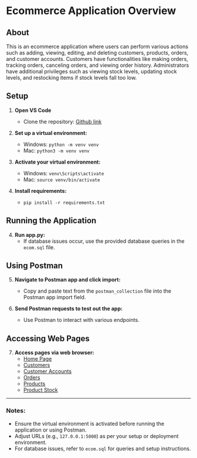 # Ecommerce Application Overview

## About

This is an ecommerce application where users can perform various actions such as adding, viewing, editing, and deleting customers, products, orders, and customer accounts. Customers have functionalities like making orders, tracking orders, canceling orders, and viewing order history. Administrators have additional privileges such as viewing stock levels, updating stock levels, and restocking items if stock levels fall too low.

## Setup

1. **Open VS Code**
   - Clone the repository: [Github link](https://github.com/chavezmatthew/week6-weekend-hw.git)
2. **Set up a virtual environment:**
   - Windows: `python -m venv venv`
   - Mac: `python3 -m venv venv`

3. **Activate your virtual environment:**
   - Windows: `venv\Scripts\activate`
   - Mac: `source venv/bin/activate`

4. **Install requirements:**
   - `pip install -r requirements.txt`

## Running the Application

4. **Run app.py:**
   - If database issues occur, use the provided database queries in the `ecom.sql` file.

## Using Postman

5. **Navigate to Postman app and click import:**
   - Copy and paste text from the `postman_collection` file into the Postman app import field.

6. **Send Postman requests to test out the app:**
   - Use Postman to interact with various endpoints.

## Accessing Web Pages

7. **Access pages via web browser:**
   - [Home Page](http://127.0.0.1:5000/)
   - [Customers](http://127.0.0.1:5000/customers)
   - [Customer Accounts](http://127.0.0.1:5000/customer_accounts)
   - [Orders](http://127.0.0.1:5000/orders)
   - [Products](http://127.0.0.1:5000/products)
   - [Product Stock](http://127.0.0.1:5000/products/stock)

---

### Notes:
- Ensure the virtual environment is activated before running the application or using Postman.
- Adjust URLs (e.g., `127.0.0.1:5000`) as per your setup or deployment environment.
- For database issues, refer to `ecom.sql` for queries and setup instructions.